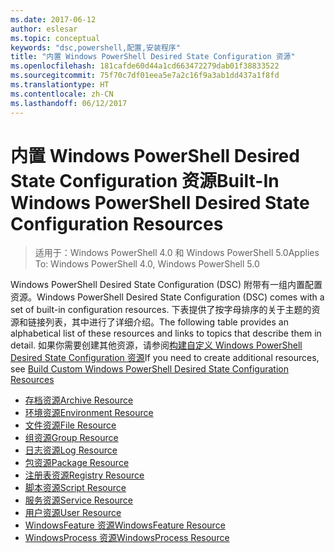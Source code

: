 ```yaml
---
ms.date: 2017-06-12
author: eslesar
ms.topic: conceptual
keywords: "dsc,powershell,配置,安装程序"
title: "内置 Windows PowerShell Desired State Configuration 资源"
ms.openlocfilehash: 181cafde60d44a1cd663472279dab01f38833522
ms.sourcegitcommit: 75f70c7df01eea5e7a2c16f9a3ab1dd437a1f8fd
ms.translationtype: HT
ms.contentlocale: zh-CN
ms.lasthandoff: 06/12/2017
---
```

# <a name="built-in-windows-powershell-desired-state-configuration-resources"></a><span data-ttu-id="22f1a-103">内置 Windows PowerShell Desired State Configuration 资源</span><span class="sxs-lookup"><span data-stu-id="22f1a-103">Built-In Windows PowerShell Desired State Configuration Resources</span></span>

> <span data-ttu-id="22f1a-104">适用于：Windows PowerShell 4.0 和 Windows PowerShell 5.0</span><span class="sxs-lookup"><span data-stu-id="22f1a-104">Applies To: Windows PowerShell 4.0, Windows PowerShell 5.0</span></span>

<span data-ttu-id="22f1a-105">Windows PowerShell Desired State Configuration (DSC) 附带有一组内置配置资源。</span><span class="sxs-lookup"><span data-stu-id="22f1a-105">Windows PowerShell Desired State Configuration (DSC) comes with a set of built-in configuration resources.</span></span> <span data-ttu-id="22f1a-106">下表提供了按字母排序的关于主题的资源和链接列表，其中进行了详细介绍。</span><span class="sxs-lookup"><span data-stu-id="22f1a-106">The following table provides an alphabetical list of these resources and links to topics that describe them in detail.</span></span> <span data-ttu-id="22f1a-107">如果你需要创建其他资源，请参阅[构建自定义 Windows PowerShell Desired State Configuration 资源](authoringResource.md)</span><span class="sxs-lookup"><span data-stu-id="22f1a-107">If you need to create additional resources, see [Build Custom Windows PowerShell Desired State Configuration Resources](authoringResource.md)</span></span>

* [<span data-ttu-id="22f1a-108">存档资源</span><span class="sxs-lookup"><span data-stu-id="22f1a-108">Archive Resource</span></span>](archiveResource.md)
* [<span data-ttu-id="22f1a-109">环境资源</span><span class="sxs-lookup"><span data-stu-id="22f1a-109">Environment Resource</span></span>](environmentResource.md)
* [<span data-ttu-id="22f1a-110">文件资源</span><span class="sxs-lookup"><span data-stu-id="22f1a-110">File Resource</span></span>](fileResource.md)
* [<span data-ttu-id="22f1a-111">组资源</span><span class="sxs-lookup"><span data-stu-id="22f1a-111">Group Resource</span></span>](groupResource.md)
* [<span data-ttu-id="22f1a-112">日志资源</span><span class="sxs-lookup"><span data-stu-id="22f1a-112">Log Resource</span></span>](logResource.md)
* [<span data-ttu-id="22f1a-113">包资源</span><span class="sxs-lookup"><span data-stu-id="22f1a-113">Package Resource</span></span>](packageResource.md)
* [<span data-ttu-id="22f1a-114">注册表资源</span><span class="sxs-lookup"><span data-stu-id="22f1a-114">Registry Resource</span></span>](registryResource.md)
* [<span data-ttu-id="22f1a-115">脚本资源</span><span class="sxs-lookup"><span data-stu-id="22f1a-115">Script Resource</span></span>](scriptResource.md)
* [<span data-ttu-id="22f1a-116">服务资源</span><span class="sxs-lookup"><span data-stu-id="22f1a-116">Service Resource</span></span>](serviceResource.md)
* [<span data-ttu-id="22f1a-117">用户资源</span><span class="sxs-lookup"><span data-stu-id="22f1a-117">User Resource</span></span>](userResource.md)
* [<span data-ttu-id="22f1a-118">WindowsFeature 资源</span><span class="sxs-lookup"><span data-stu-id="22f1a-118">WindowsFeature Resource</span></span>](windowsfeatureResource.md)
* [<span data-ttu-id="22f1a-119">WindowsProcess 资源</span><span class="sxs-lookup"><span data-stu-id="22f1a-119">WindowsProcess Resource</span></span>](windowsProcessResource.md)

